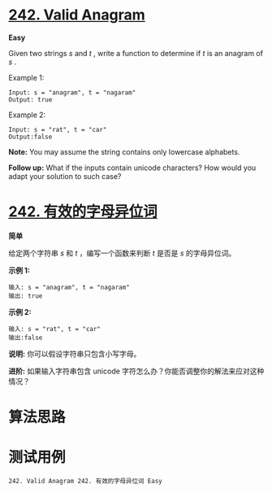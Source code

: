 # [242. Valid Anagram][enTitle]

**Easy**

Given two strings  *s*  and  *t* , write a function to determine if  *t*  is an anagram of  *s* .

Example 1:

```
Input: s = "anagram", t = "nagaram"
Output: true

```

Example 2:

```
Input: s = "rat", t = "car"
Output:false

```

**Note:**  You may assume the string contains only lowercase alphabets.

**Follow up:**  What if the inputs contain unicode characters? How would you adapt your solution to such case?


# [242. 有效的字母异位词][cnTitle]

**简单**

给定两个字符串  *s*  和  *t*  ，编写一个函数来判断  *t*  是否是  *s*  的字母异位词。

**示例 1:** 

```
输入: s = "anagram", t = "nagaram"
输出: true

```

**示例 2:** 

```
输入: s = "rat", t = "car"
输出:false
```

**说明:**  你可以假设字符串只包含小写字母。

**进阶:**  如果输入字符串包含 unicode 字符怎么办？你能否调整你的解法来应对这种情况？




# 算法思路

# 测试用例
```
242. Valid Anagram 242. 有效的字母异位词 Easy
```

[enTitle]: https://leetcode.com/problems/valid-anagram/
[cnTitle]: https://leetcode-cn.com/problems/valid-anagram/
